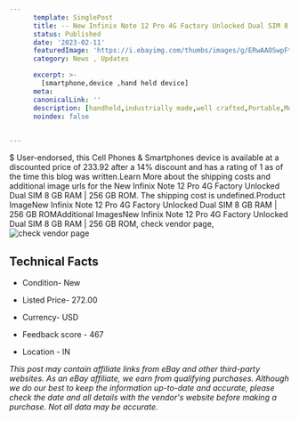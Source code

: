 ```yaml
---
      template: SinglePost
      title: -- New Infinix Note 12 Pro 4G Factory Unlocked Dual SIM 8 GB RAM | 256 GB ROM
      status: Published
      date: '2023-02-11'
      featuredImage: 'https://i.ebayimg.com/thumbs/images/g/ERwAAOSwpFtjPUCD/s-l225.jpg'
      category: News , Updates

      excerpt: >-
        [smartphone,device ,hand held device]
      meta:
      canonicalLink: ''
      description: [handheld,industrially made,well crafted,Portable,Mobile,Compact,Convenient,Lightweight,Maneuverable,Man-portable,Miniature,Carriable,Hand-held,Light,Holdable,Transportable,Mobile device,Pocket-sized,On-the-go,Wireless,Cordless,Compact size,Convenient size, smartphone,device ,hand held device]
      noindex: false

        
---
```

$
    User-endorsed, this Cell Phones & Smartphones device is available at a discounted price of 233.92 after a 14% discount and has a rating of 1 as of the time this blog was written.Learn More about the shipping costs and additional image urls for the New Infinix Note 12 Pro 4G Factory Unlocked Dual SIM 8 GB RAM | 256 GB ROM. The shipping cost is undefined.Product ImageNew Infinix Note 12 Pro 4G Factory Unlocked Dual SIM 8 GB RAM | 256 GB ROMAdditional ImagesNew Infinix Note 12 Pro 4G Factory Unlocked Dual SIM 8 GB RAM | 256 GB ROM, check vendor page, ![check vendor page](https://origin-galleryplus.ebayimg.com/ws/web/314175466447_2_0_1/225x225.jpg,https://origin-galleryplus.ebayimg.com/ws/web/314175466447_3_0_1/225x225.jpg,https://origin-galleryplus.ebayimg.com/ws/web/314175466447_4_0_1/225x225.jpg,https://origin-galleryplus.ebayimg.com/ws/web/314175466447_5_0_1/225x225.jpg)
    
    

 ## Technical Facts 



     
      

 - Condition- New 


      

 - Listed Price- 272.00 


      

 - Currency- USD 


      

 - Feedback score - 467 


      

 - Location - IN 


      
      

 *_This post may contain affiliate links from eBay and other third-party websites. As an eBay affiliate, we earn from qualifying purchases. Although we do our best to keep the information up-to-date and accurate, please check the date and all details with the vendor's website before making a purchase. Not all data may be accurate._*



    
    
    
    
    